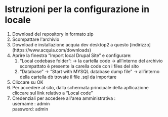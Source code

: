 # Istruzioni per la configurazione in locale
<ol>
<li> Download del repository in formato zip</li>
<li>Scompattare l'archivio</li>
<li>Download e installazione acquia dev desktop2 a questo [indirizzo] (https://www.acquia.com/downloads) </li>
<li>Aprire la finestra “Import local Drupal Site” e configurare:
	<ol>
	<li> “Local codebase folder”: -> la cartella code -> all’interno del archivio scompattato è presente la carella code con i files del sito</li>
	<li>
	“Database” -> “Start with MYSQL database dump file” -> all’interno della cartella db trovate il file .sql da importare</li>
	</ol>
<li> Cliccare su OK</li>
<li>Per accedere al sito, dalla schermata principale della apllicazione cliccare sul link relativo a “Local code”</li>
<li> Credenziali per accedere all'area amministrativa :
		<br />
		username : admin <br />
		password:  admin
</li>
</ol>
